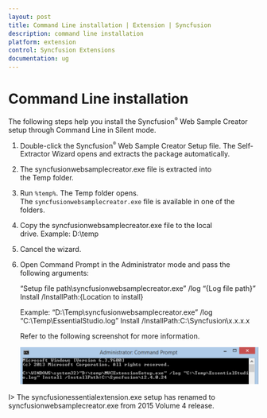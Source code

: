 ```yaml
---
layout: post
title: Command Line installation | Extension | Syncfusion
description: command line installation
platform: extension
control: Syncfusion Extensions
documentation: ug
---
```


# Command Line installation

The following steps help you install the Syncfusion<sup style="font-size:70%">&reg;</sup> Web Sample Creator setup through Command Line in Silent mode.

1. Double-click the Syncfusion<sup style="font-size:70%">&reg;</sup> Web Sample Creator Setup file. The Self-Extractor Wizard opens and extracts the package automatically.
2. The syncfusionwebsamplecreator.exe file is extracted into the Temp folder.
3. Run `%temp%`. The Temp folder opens. The `syncfusionwebsamplecreator.exe` file is available in one of the folders.
4. Copy the syncfusionwebsamplecreator.exe file to the local drive. Example: D:\temp
5. Cancel the wizard.
6. Open Command Prompt in the Administrator mode and pass the following arguments:
  
   “Setup file path\syncfusionwebsamplecreator.exe” /log “{Log file path}” Install /InstallPath:{Location to install}
   
   Example: “D:\Temp\syncfusionwebsamplecreator.exe” /log “C:\Temp\EssentialStudio.log” Install /InstallPath:C:\Syncfusion\x.x.x.x

   Refer to the following screenshot for more information.

   ![Command line arguments to install Syncfusion<sup style="font-size:70%">&reg;</sup> web sample creator from command prompt](Command-Line-installation_images/Command-Line-installation-img1.png)

I> The syncfusionessentialextension.exe setup has renamed to syncfusionwebsamplecreator.exe from 2015 Volume 4 release.